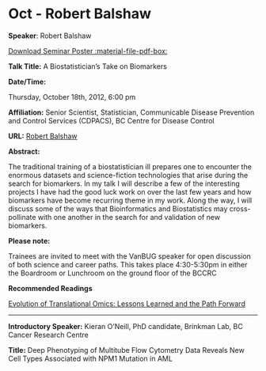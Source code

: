 # Oct - Robert Balshaw

**Speaker**: Robert Balshaw

[Download Seminar Poster :material-file-pdf-box:](http://www.vanbug.org/wp-content/uploads/2012/10/poster_oct_2012.pdf "poster_oct_2012.pdf")

**Talk Title:** A Biostatistician’s Take on Biomarkers

**Date/Time:**

Thursday, October 18th, 2012, 6:00 pm

**Affiliation:** Senior Scientist, Statistician, Communicable Disease Prevention and Control Services (CDPACS), BC Centre for Disease Control

**URL:** [Robert Balshaw](http://www.proofcentre.ca/about/our-team/management-team/dr-robert-balshaw-statistical-lead/)

**Abstract:**

The traditional training of a biostatistician ill prepares one to encounter the enormous datasets and science-fiction technologies that arise during the search for biomarkers. In my talk I will describe a few of the interesting projects I have had the good luck work on over the last few years and how biomarkers have become recurring theme in my work. Along the way, I will discuss some of the ways that Bioinformatics and Biostatistics may cross-pollinate with one another in the search for and validation of new biomarkers.

**Please note:**

Trainees are invited to meet with the VanBUG speaker for open discussion of both science and career paths. This takes place 4:30-5:30pm in either the Boardroom or Lunchroom on the ground floor of the BCCRC

**Recommended Readings**

[Evolution of Translational Omics: Lessons Learned and the Path Forward](http://www.vanbug.org/wp-content/uploads/2012/10/13297.pdf "13297.pdf")

---

**Introductory Speaker:** Kieran O’Neill, PhD candidate, Brinkman Lab, BC Cancer Research Centre

**Title:** Deep Phenotyping of Multitube Flow Cytometry Data Reveals New Cell Types Associated with NPM1 Mutation in AML

